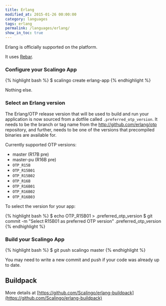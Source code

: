 ```yaml
---
title: Erlang
modified_at: 2015-01-26 00:00:00
category: languages
tags: erlang
permalink: /languages/erlang/
show_in_toc: true
---
```


Erlang is officially supported on the platform.

It uses [Rebar](https://github.com/basho/rebar).

### Configure your Scalingo App

{% highlight bash %}
$ scalingo create erlang-app
{% endhighlight %}

Nothing else.

### Select an Erlang version

The Erlang/OTP release version that will be used to build and run your application is now sourced from a dotfile called `.preferred_otp_version`. It needs to be the branch or tag name from the http://github.com/erlang/otp repository, and further, needs to be one of the versions that precompiled binaries are available for.

Currently supported OTP versions:

* master (R17B pre)
* master-pu (R16B pre)
* `OTP_R15B`
* `OTP_R15B01`
* `OTP_R15B02`
* `OTP_R16B`
* `OTP_R16B01`
* `OTP_R16B02`
* `OTP_R16B03`

To select the version for your app:

{% highlight bash %}
$ echo OTP_R15B01 > .preferred_otp_version
$ git commit -m "Select R15B01 as preferred OTP version" .preferred_otp_version
{% endhighlight %}

### Build your Scalingo App

{% highlight bash %}
$ git push scalingo master
{% endhighlight %}

You may need to write a new commit and push if your code was already up to date.

## Buildpack

More details at [https://github.com/Scalingo/erlang-buildpack](https://github.com/Scalingo/erlang-buildpack)
